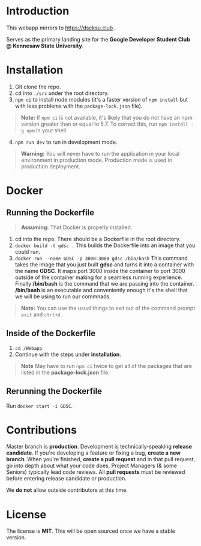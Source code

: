 # Introduction
This webapp mirrors to https://dscksu.club .

Serves as the primary landing site for the **Google Developer Student Club @ Kennesaw State University**. 

# Installation

1. Git clone the repo.
2. cd into ``./src`` under the root directory.
3. ``npm ci`` to install node modules (it's a faster version of ``npm install`` but with less problems with the ``package-lock.json`` file). 
> **Note:** If ``npm ci`` is not available, it's likely that you do not have an npm version greater than or equal to 5.7. To correct this, run ``npm install -g npm`` in your shell.
4. ``npm run dev`` to run in development mode.
> **Warning:** You will never have to run the application in your local environment in production mode. Production mode is used in production deployment.

# Docker

## Running the Dockerfile
> **Assuming:** That Docker is properly installed.
1. cd into the repo. There should be a Dockerfile in the root directory.
2. ``docker build -t gdsc .`` This builds the Dockerfile into an image that you could run.
3. ``docker run --name GDSC -p 3000:3000 gdsc /bin/bash`` This command takes the image that you just built **gdsc** and turns it into a container with the name **GDSC**. It maps port 3000 inside the container to port 3000 outside of the container making for a seamless running experience. Finally **/bin/bash** is the command that we are passing into the container. **/bin/bash** is an executable and conveniently enough it's the shell that we will be using to run our commnads.
> **Note:** You can use the usual things to exit out of the command prompt ``exit`` and `ctrl+d`.

## Inside of the Dockerfile

1. ``cd /Webapp`` 
2. Continue with the steps under **installation**. 
> **Note** May have to run ``npm ci`` twice to get all of the packages that are listed in the **package-lock.json** file.

## Rerunning the Dockerfile

Run ``docker start -i GDSC``.

# Contributions

Master branch is **production**. Development is technically-speaking **release candidate**. If you're developing a feature or fixing a bug, **create a new branch**. When you're finished, **create a pull request** and in that pull request, go into depth about what your code does. Project Managers (& some Seniors) typically lead code reviews. All **pull requests** must be reviewed before entering release candidate or production. 

We **do not** allow outside contributors at this time.

# License

The license is **MIT**. This will be open sourced once we have a stable version. 

